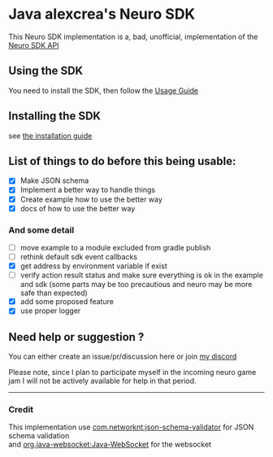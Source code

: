 # Java alexcrea's Neuro SDK
This Neuro SDK implementation is a, bad, unofficial,
implementation of the [Neuro SDK API](https://github.com/VedalAI/neuro-game-sdk/)

## Using the SDK
You need to install the SDK, then follow the [Usage Guide](./USAGE.md)

## Installing the SDK
see [the installation guide](./INSTALL.md)

## List of things to do before this being usable:
- [X] Make JSON schema
- [X] Implement a better way to handle things
- [X] Create example how to use the better way
- [X] docs of how to use the better way

### And some detail
- [ ] move example to a module excluded from gradle publish
- [ ] rethink default sdk event callbacks
- [X] get address by environment variable if exist
- [ ] verify action result status and make sure everything is ok in the example and sdk (some parts may be too precautious and neuro may be more safe than expected)
- [X] add some proposed feature 
- [X] use proper logger

## Need help or suggestion ?
You can either create an issue/pr/discussion here or join [my discord](https://discord.gg/swBrMf327a)

Please note, since I plan to participate myself in the incoming neuro game jam I will not be actively 
available for help in that period.

---

### Credit
This implementation use [com.networknt:json-schema-validator](https://github.com/networknt/json-schema-validator)
for JSON schema validation \
and [org.java-websocket:Java-WebSocket](https://github.com/TooTallNate/Java-WebSocket) for the websocket
